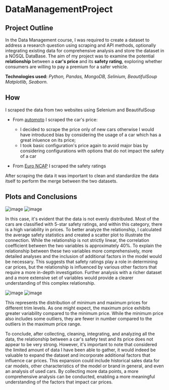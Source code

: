 # DataManagementProject


## Project Outline

In the Data Management course, I was required to create a dataset to address a research question using scraping and API methods, optionally integrating existing data for comprehensive analysis and store the dataset in a NOSQL DataBase. The aim of my project was to examine the potential **relationship** between a **car's price** and its **safety rating**, exploring whether consumers are willing to pay a premium for a safer vehicle.

**Technologies used:** *Python, Pandas, MongoDB, Selinium, BeautifulSoup Matplotlib, Seaborn.*

## How  
I scraped the data from two websites using Selenium and BeautifulSoup

- From [automoto](https://www.automoto.it/) I scraped the car's price:
  - I decided to scrape the price only of new cars otherwise I would have introduced bias by considering the usage of a car which has a great inluence on its price;
  - I took basic configuration's price again to avoid major bias by considering configurations with options that do not impact the safety of a car  
 
- From [Euro NCAP](https://www.euroncap.com/en) I scraped the safety ratings

After scraping the data it was important to clean and standardize the data itself to perform the merge between the two datasets. 

## Plots and Conclusions

![image](https://github.com/marta-brasola/DataManagementProject/assets/72508540/3e795769-ff3a-40c2-bfed-5f56f100bfad)
![image](https://github.com/marta-brasola/DataManagementProject/assets/72508540/1d72e2f0-eeba-49f3-b7bf-eab1301e3aba)

In this case, it's evident that the data is not evenly distributed. Most of the cars are classified with 5-star safety ratings, and within this category, there is a high variability in prices.
To better analyze the relationship, I calculated the average safety statistics and created a scatter plot to illustrate the connection. While the relationship is not strictly linear, the correlation coefficient between the two variables is approximately 40%. To explain the relationship between these two variables more comprehensively, more detailed analyses and the inclusion of additional factors in the model would be necessary.
This suggests that safety ratings play a role in determining car prices, but the relationship is influenced by various other factors that require a more in-depth investigation. Further analysis with a richer dataset and a more extensive set of variables would provide a clearer understanding of this complex relationship.

![image](https://github.com/marta-brasola/DataManagementProject/assets/72508540/f1f05914-514a-4ca5-bfc1-04986cb4b0ff)
![image](https://github.com/marta-brasola/DataManagementProject/assets/72508540/7f2851e6-fe8d-4737-b304-5f588705bbaf)

This represents the distribution of minimum and maximum prices for different trim levels. As one might expect, the maximum price exhibits greater variability compared to the minimum price. While the minimum price also includes some outliers, they are fewer in number compared to the outliers in the maximum price range.

To conclude, after collecting, cleaning, integrating, and analyzing all the data, the relationship between a car's safety test and its price does not appear to be very strong. However, it's important to note that considered the limited amount of data I have been able to gather, it would indeed be valuable to expand the dataset and incorporate additional factors that influence car prices. This expansion could include historical sales data for car models, other characteristics of the model or brand in general, and even an analysis of used cars. By collecting more data points, a more comprehensive analysis can be conducted, enabling a more meaningful understanding of the factors that impact car prices.

